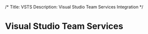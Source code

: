 /*
Title: VSTS
Description: Visual Studio Team Services Integration
*/

# Visual Studio Team Services

